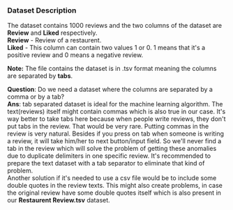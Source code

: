 ### Dataset Description
The dataset contains 1000 reviews and the two columns of the dataset are **Review** and **Liked** respectively. <br/>
**Review** - Review of a restaurent. <br/>
**Liked** - This column can contain two values 1 or 0. 1 means that it's a positive review and 0 means a negative review. <br/>

**Note:** The file contains the dataset is in .tsv format meaning the columns are separated by **tabs**. <br/>

**Question**: Do we need a dataset where the columns are separated by a comma or by a tab? <br/>
**Ans**: tab separated dataset is ideal for the machine learning algorithm. The text(reviews) itself might contain commas which is also true in our case. It's way better to take tabs here because when people write reviews, they don't put tabs in the review. That would be very rare. Putting commas in the review is very natural. Besides if you press on tab when someone is writing a review, it will take him/her to next button/input field. So we'll never find a tab in the review which will solve the problem of getting these anomalies due to duplicate delimiters in one specific review. It's recommended to prepare the text dataset with a tab separator to eliminate that kind of problem. <br/>
Another solution if it's needed to use a csv file would be to include some double quotes in the review texts. This might also create problems, in case the original review have some double quotes itself which is also present in our **Restaurent Review.tsv** dataset.

